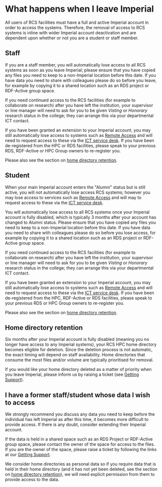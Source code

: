 # What happens when I leave Imperial

All users of RCS facilities must have a full and active Imperial account in order to access the systems. Therefore, the removal of access to RCS systems is inline with wider Imperial account deactivation and are dependent upon whether or not you are a student or staff member.

## Staff

If you are a staff member, you will automatically lose access to all RCS systems as soon as you leave Imperial; please ensure that you have copied any files you need to keep to a non-Imperial location before this date. If you have data you need to share with colleagues please do so before you leave, for example by copying it to a shared location such as an RDS project or RDF-Active group space.

If you need continued access to the RCS facilities (for example to collaborate on research) after you have left the institution, your supervisor or line manager will need to ask for you to be given *Visting* or *Honorary* research status in the college; they can arrange this via your departmental ICT contact.

If you have been granted an extension to your Imperial account, you may still automatically lose access to systems such as [Remote Access](../../remoteaccess.md) and will need to request access to these via the [ICT service desk](https://www.imperial.ac.uk/ask). If you have been de-registered from the HPC or RDS facilities, please speak to your previous RDS, RDF-Active or HPC Group owners to re-register you.

Please also see the section on [home directory retention](#home-directory-retention).

## Student

When your main Imperial account enters the "Alumni" status but is still active, you will not automatically lose access RCS systems; however you may lose access to services such as [Remote Access](../../remoteaccess.md) and will may to request access to these via the [ICT service desk](https://www.imperial.ac.uk/ask).

You will automatically lose access to all RCS systems once your Imperial account is fully disabled, which is typically 3 months after your account has changed to Alumni status. Please ensure that you have copied any files you need to keep to a non-Imperial location before this date. If you have data you need to share with colleagues please do so before you lose access, for example by copying it to a shared location such as an RDS project or RDF-Active group space.

If you need continued access to the RCS facilities (for example to collaborate on research) after you have left the institution, your supervisor or line manager will need to ask for you to be given *Visting* or *Honorary* research status in the college; they can arrange this via your departmental ICT contact.

If you have been granted an extension to your Imperial account, you may still automatically lose access to systems such as [Remote Access](../../remoteaccess.md) and will need to request access to these via the [ICT service desk](https://www.imperial.ac.uk/ask). If you have been de-registered from the HPC, RDF-Active or RDS facilities, please speak to your previous RDS or HPC Group owners to re-register you.

Please also see the section on [home directory retention](#home-directory-retention).

## Home directory retention

Six months after your Imperial account is fully disabled (meaning you no longer have access to any Imperial systems), your RCS HPC home directory becomes eligible for deletion. Since the deletion process is not automatic, the exact timing will depend on staff availability. Home directories that consume the most files and/or volume are typically prioritised for removal.

If you would like your home directory deleted as a matter of priority when you leave Imperial, please inform us by raising a ticket (see [Getting Support](https://www.imperial.ac.uk/admin-services/ict/self-service/research-support/rcs/get-support/contact-us/)).

## I have a former staff/student whose data I wish to access

We strongly recommend you discuss any data you need to keep before the individual has left Imperial as after this time, it becomes more difficult to provide access. If there is any doubt, consider extending their Imperial account.

If the data is held in a shared space such as an RDS Project or RDF-Active group space, please contact the owner of the space for access to the files. If you are the owner of the space, please raise a ticket by following the links at our [Getting Support](https://www.imperial.ac.uk/admin-services/ict/self-service/research-support/rcs/get-support/contact-us/).

We consider home directories as personal data so if you require data that is held in their home directory (and it has not yet been deleted, see the section on [home directory retention](#home-directory-retention)), we will need explicit permission from them to provide access to the data. 